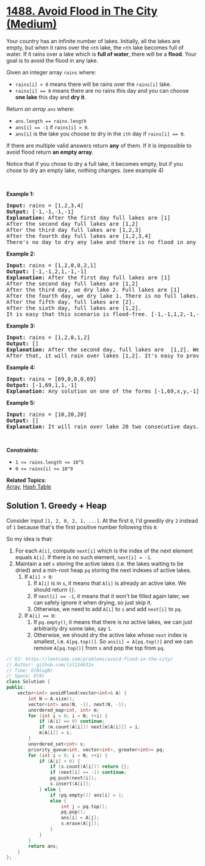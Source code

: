# [1488. Avoid Flood in The City (Medium)](https://leetcode.com/problems/avoid-flood-in-the-city/)

<p>Your country has an infinite number of lakes. Initially, all the lakes are empty, but when it rains over the <code>nth</code> lake, the <code>nth</code> lake becomes full of water. If it rains over a lake which is <strong>full of water</strong>, there will be a <strong>flood</strong>. Your goal is to avoid the flood in any lake.</p>

<p>Given an integer array <code>rains</code> where:</p>

<ul>
	<li><code>rains[i] &gt; 0</code> means there will be rains over the <code>rains[i]</code> lake.</li>
	<li><code>rains[i] == 0</code> means there are no rains this day and you can choose <strong>one lake</strong> this day and <strong>dry it</strong>.</li>
</ul>

<p>Return <em>an array <code>ans</code></em> where:</p>

<ul>
	<li><code>ans.length == rains.length</code></li>
	<li><code>ans[i] == -1</code> if <code>rains[i] &gt; 0</code>.</li>
	<li><code>ans[i]</code> is the lake you choose to dry in the <code>ith</code> day&nbsp;if <code>rains[i] == 0</code>.</li>
</ul>

<p>If there are multiple valid answers return <strong>any</strong> of them. If it is impossible to avoid flood return <strong>an empty array</strong>.</p>

<p>Notice that if you chose to dry a full lake, it becomes empty, but if you chose to dry an empty lake, nothing changes. (see example 4)</p>

<p>&nbsp;</p>
<p><strong>Example 1:</strong></p>

<pre><strong>Input:</strong> rains = [1,2,3,4]
<strong>Output:</strong> [-1,-1,-1,-1]
<strong>Explanation:</strong> After the first day full lakes are [1]
After the second day full lakes are [1,2]
After the third day full lakes are [1,2,3]
After the fourth day full lakes are [1,2,3,4]
There's no day to dry any lake and there is no flood in any lake.
</pre>

<p><strong>Example 2:</strong></p>

<pre><strong>Input:</strong> rains = [1,2,0,0,2,1]
<strong>Output:</strong> [-1,-1,2,1,-1,-1]
<strong>Explanation:</strong> After the first day full lakes are [1]
After the second day full lakes are [1,2]
After the third day, we dry lake 2. Full lakes are [1]
After the fourth day, we dry lake 1. There is no full lakes.
After the fifth day, full lakes are [2].
After the sixth day, full lakes are [1,2].
It is easy that this scenario is flood-free. [-1,-1,1,2,-1,-1] is another acceptable scenario.
</pre>

<p><strong>Example 3:</strong></p>

<pre><strong>Input:</strong> rains = [1,2,0,1,2]
<strong>Output:</strong> []
<strong>Explanation:</strong> After the second day, full lakes are  [1,2]. We have to dry one lake in the third day.
After that, it will rain over lakes [1,2]. It's easy to prove that no matter which lake you choose to dry in the 3rd day, the other one will flood.
</pre>

<p><strong>Example 4:</strong></p>

<pre><strong>Input:</strong> rains = [69,0,0,0,69]
<strong>Output:</strong> [-1,69,1,1,-1]
<strong>Explanation:</strong> Any solution on one of the forms [-1,69,x,y,-1], [-1,x,69,y,-1] or [-1,x,y,69,-1] is acceptable where 1 &lt;= x,y &lt;= 10^9
</pre>

<p><strong>Example 5:</strong></p>

<pre><strong>Input:</strong> rains = [10,20,20]
<strong>Output:</strong> []
<strong>Explanation:</strong> It will rain over lake 20 two consecutive days. There is no chance to dry any lake.
</pre>

<p>&nbsp;</p>
<p><strong>Constraints:</strong></p>

<ul>
	<li><code>1 &lt;= rains.length &lt;= 10^5</code></li>
	<li><code>0 &lt;= rains[i] &lt;= 10^9</code></li>
</ul>

**Related Topics**:  
[Array](https://leetcode.com/tag/array/), [Hash Table](https://leetcode.com/tag/hash-table/)

## Solution 1. Greedy + Heap

Consider input `[1, 2, 0, 2, 1, ...]`. At the first `0`, I'd greedily dry `2` instead of `1` because that's the first positive number following this `0`.

So my idea is that:
1. For each `A[i]`, compute `next[i]` which is the index of the next element equals `A[i]`. If there is no such element, `next[i] = -1`.
2. Maintain a set `s` storing the active lakes (i.e. the lakes waiting to be dried) and a min-root heap `pq` storing the next indexes of active lakes.
    1. If `A[i] > 0`:
        1. If `A[i]` is in `s`, it means that `A[i]` is already an active lake. We should return `{}`.
        2. If `next[i] == -1`, it means that it won't be filled again later, we can safely ignore it when drying, so just skip it.
        3. Otherwise, we need to add `A[i]` to `s` and add `next[i]` to `pq`.
    2. If `A[i] == 0`:
        1. If `pq.empty()`, it means that there is no active lakes, we can just arbitrarily dry some lake, say `1`.
        1. Otherwise, we should dry the active lake whose `next` index is smallest, i.e. `A[pq.top()]`. So `ans[i] = A[pq.top()]` and we can remove `A[pq.top()]` from `s` and pop the top from `pq`.

```cpp
// OJ: https://leetcode.com/problems/avoid-flood-in-the-city/
// Author: github.com/lzl124631x
// Time: O(NlogN)
// Space: O(N)
class Solution {
public:
    vector<int> avoidFlood(vector<int>& A) {
        int N = A.size();
        vector<int> ans(N, -1), next(N, -1);
        unordered_map<int, int> m;
        for (int i = 0; i < N; ++i) {
            if (A[i] == 0) continue;
            if (m.count(A[i])) next[m[A[i]]] = i;
            m[A[i]] = i;
        }
        unordered_set<int> s;
        priority_queue<int, vector<int>, greater<int>> pq;
        for (int i = 0; i < N; ++i) {
            if (A[i] > 0) {
                if (s.count(A[i])) return {};
                if (next[i] == -1) continue;
                pq.push(next[i]);
                s.insert(A[i]);
            } else {
                if (pq.empty()) ans[i] = 1;
                else {
                    int j = pq.top();
                    pq.pop();
                    ans[i] = A[j];
                    s.erase(A[j]);
                }
            }
        }
        return ans;
    }
};
```
